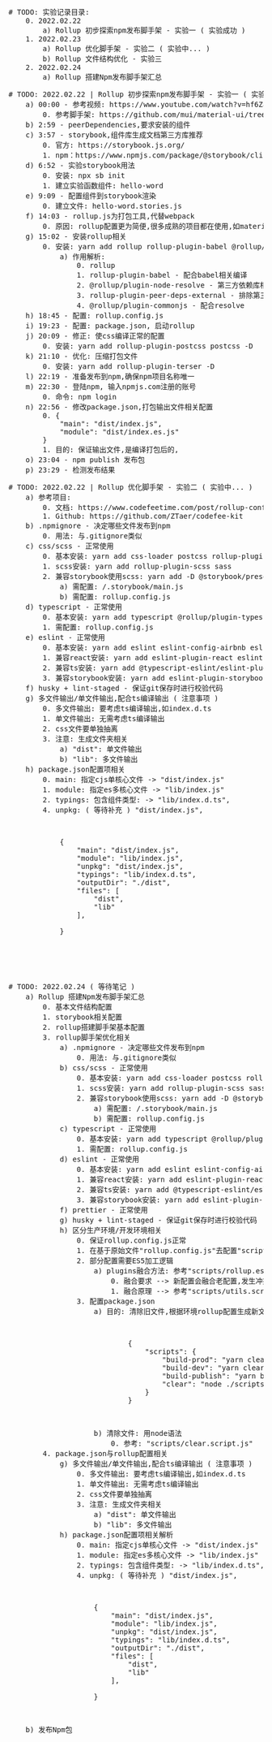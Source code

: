 <pre>
# TODO: 实验记录目录:
    0. 2022.02.22
        a) Rollup 初步探索npm发布脚手架 - 实验一 ( 实验成功 )
    1. 2022.02.23
        a) Rollup 优化脚手架 - 实验二 ( 实验中... )
        b) Rollup 文件结构优化 - 实验三 
    2. 2022.02.24
        a) Rollup 搭建Npm发布脚手架汇总
</pre>

<pre>
# TODO: 2022.02.22 | Rollup 初步探索npm发布脚手架 - 实验一 ( 实验成功 ) 
    a) 00:00 - 参考视频: https://www.youtube.com/watch?v=hf6Z8OZanec&list=PLfVTUjGXQIdWD0v5ZsieLpqf5qVfn2O1H&index=7&t=1132s
        0. 参考脚手架: https://github.com/mui/material-ui/tree/master/packages/mui-material
    b) 2:59 - peerDependencies,要求安装的组件
    c) 3:57 - storybook,组件库生成文档第三方库推荐
        0. 官方: https://storybook.js.org/
        1. npm：https://www.npmjs.com/package/@storybook/cli
    d) 6:52 - 实验storybook用法
        0. 安装: npx sb init
        1. 建立实验函数组件: hello-word
    e) 9:09 - 配置组件到storybook渲染
        0. 建立文件: hello-word.stories.js
    f) 14:03 - rollup.js为打包工具,代替webpack
        0. 原因: rollup配置更为简便,很多成熟的项目都在使用,如materil-ui
    g) 15:02 - 安装rollup相关
        0. 安装: yarn add rollup rollup-plugin-babel @rollup/plugin-node-resolve @rollup/plugin-commonjs rollup-plugin-peer-deps-external @babel/preset-react -D
            a) 作用解析:
                0. rollup
                1. rollup-plugin-babel - 配合babel相关编译
                2. @rollup/plugin-node-resolve - 第三方依赖库相关
                3. rollup-plugin-peer-deps-external - 排除第三方依赖库打包相关( 如react,react-dom,防止引入库使用时产生冲突 )
                4. @rollup/plugin-commonjs - 配合resolve
    h) 18:45 - 配置: rollup.config.js
    i) 19:23 - 配置: package.json, 启动rollup
    j) 20:09 - 修正: 使css编译正常的配置
        0. 安装: yarn add rollup-plugin-postcss postcss -D
    k) 21:10 - 优化: 压缩打包文件
        0. 安装: yarn add rollup-plugin-terser -D
    l) 22:19 - 准备发布到npm,确保npm项目名称唯一
    m) 22:30 - 登陆npm, 输入npmjs.com注册的账号
        0. 命令: npm login 
    n) 22:56 - 修改package.json,打包输出文件相关配置
        0. {
            "main": "dist/index.js",
            "module": "dist/index.es.js"
        }
        1. 目的: 保证输出文件,是编译打包后的, 
    o) 23:04 - npm publish 发布包
    p) 23:29 - 检测发布结果
</pre>

<pre>
# TODO: 2022.02.22 | Rollup 优化脚手架 - 实验二 ( 实验中... )
    a) 参考项目:
        0. 文档: https://www.codefeetime.com/post/rollup-config-for-react-component-library-with-typescript-scss/
        1. Github: https://github.com/ZTaer/codefee-kit
    b) .npmignore - 决定哪些文件发布到npm
        0. 用法: 与.gitignore类似
    c) css/scss - 正常使用
        0. 基本安装: yarn add css-loader postcss rollup-plugin-postcss -D
        1. scss安装: yarn add rollup-plugin-scss sass
        2. 兼容storybook使用scss: yarn add -D @storybook/preset-scss css-loader@5.2.6 sass sass-loader@10.1.1 style-loader@2.0.0
            a) 需配置: /.storybook/main.js
            b) 需配置: rollup.config.js
    d) typescript - 正常使用
        0. 基本安装: yarn add typescript @rollup/plugin-typescript @typescript-eslint/parser -D
        1. 需配置: rollup.config.js
    e) eslint - 正常使用
        0. 基本安装: yarn add eslint eslint-config-airbnb eslint-loader eslint-plugin-import eslint-plugin-jsx-a11y -D
        1. 兼容react安装: yarn add eslint-plugin-react eslint-plugin-react-hooks -D
        2. 兼容ts安装: yarn add @typescript-eslint/eslint-plugin eslint-config-airbnb-typescript eslint-import-resolver-typescript -D
        3. 兼容storybook安装: yarn add eslint-plugin-storybook -D
    f) husky + lint-staged - 保证git保存时进行校验代码
    g) 多文件输出/单文件输出,配合ts编译输出 ( 注意事项 )
        0. 多文件输出: 要考虑ts编译输出,如index.d.ts
        1. 单文件输出: 无需考虑ts编译输出
        2. css文件要单独抽离
        3. 注意: 生成文件夹相关 
            a) "dist": 单文件输出
            b) "lib": 多文件输出
    h) package.json配置项相关
        0. main: 指定cjs单核心文件 -> "dist/index.js"
        1. module: 指定es多核心文件 -> "lib/index.js"
        2. typings: 包含组件类型: -> "lib/index.d.ts",
        4. unpkg: ( 等待补充 ) "dist/index.js",
        <p>
            {
                "main": "dist/index.js",
                "module": "lib/index.js",
                "unpkg": "dist/index.js",
                "typings": "lib/index.d.ts",
                "outputDir": "./dist",
                "files": [
                    "dist",
                    "lib"
                ],

            }
        <p>

</pre>

<pre>
# TODO: 2022.02.24 ( 等待笔记 )
    a) Rollup 搭建Npm发布脚手架汇总
        0. 基本文件结构配置
        1. storybook相关配置
        2. rollup搭建脚手架基本配置
        3. rollup脚手架优化相关
            a) .npmignore - 决定哪些文件发布到npm
                0. 用法: 与.gitignore类似
            b) css/scss - 正常使用
                0. 基本安装: yarn add css-loader postcss rollup-plugin-postcss -D
                1. scss安装: yarn add rollup-plugin-scss sass
                2. 兼容storybook使用scss: yarn add -D @storybook/preset-scss css-loader@5.2.6 sass sass-loader@10.1.1 style-loader@2.0.0
                    a) 需配置: /.storybook/main.js
                    b) 需配置: rollup.config.js
            c) typescript - 正常使用
                0. 基本安装: yarn add typescript @rollup/plugin-typescript @typescript-eslint/parser -D
                1. 需配置: rollup.config.js
            d) eslint - 正常使用
                0. 基本安装: yarn add eslint eslint-config-airbnb eslint-loader eslint-plugin-import eslint-plugin-jsx-a11y -D
                1. 兼容react安装: yarn add eslint-plugin-react eslint-plugin-react-hooks -D
                2. 兼容ts安装: yarn add @typescript-eslint/eslint-plugin eslint-config-airbnb-typescript eslint-import-resolver-typescript -D
                3. 兼容storybook安装: yarn add eslint-plugin-storybook -D
            f) prettier - 正常使用
            g) husky + lint-staged - 保证git保存时进行校验代码
            h) 区分生产环境/开发环境相关
                0. 保证rollup.config.js正常
                1. 在基于原始文件"rollup.config.js"去配置"scripts/rollup.xxx.js"进行定制化配置
                2. 部分配置需要ES5加工逻辑
                    a) plugins融合方法: 参考"scripts/rollup.es-config.dev.js"
                        0. 融合要求 --> 新配置会融合老配置,发生冲突时,会以新配置为主 
                        1. 融合原理 --> 参考"scripts/utils.script.js"
                3. 配置package.json
                    a) 目的: 清除旧文件,根据环境rollup配置生成新文件
                        <p>
                            {
                                "scripts": {
                                    "build-prod": "yarn clear && node_modules/.bin/rollup -c ./scripts/rollup.config.prod.js && node_modules/.bin/rollup -c ./scripts/rollup.es-config.prod.js",
                                    "build-dev": "yarn clear && node_modules/.bin/rollup -c ./scripts/rollup.config.dev.js && node_modules/.bin/rollup -c ./scripts/rollup.es-config.dev.js",
                                    "build-publish": "yarn build-prod && npm publish",
                                    "clear": "node ./scripts/clear.script.js",
                                }
                            }
                        </p>
                    b) 清除文件: 用node语法
                        0. 参考: "scripts/clear.script.js"
        4. package.json与rollup配置相关
            g) 多文件输出/单文件输出,配合ts编译输出 ( 注意事项 )
                0. 多文件输出: 要考虑ts编译输出,如index.d.ts
                1. 单文件输出: 无需考虑ts编译输出
                2. css文件要单独抽离
                3. 注意: 生成文件夹相关 
                    a) "dist": 单文件输出
                    b) "lib": 多文件输出
            h) package.json配置项相关解析
                0. main: 指定cjs单核心文件 -> "dist/index.js"
                1. module: 指定es多核心文件 -> "lib/index.js"
                2. typings: 包含组件类型: -> "lib/index.d.ts",
                4. unpkg: ( 等待补充 ) "dist/index.js",
                <p>
                    {
                        "main": "dist/index.js",
                        "module": "lib/index.js",
                        "unpkg": "dist/index.js",
                        "typings": "lib/index.d.ts",
                        "outputDir": "./dist",
                        "files": [
                            "dist",
                            "lib"
                        ],

                    }
                </p>
    b) 发布Npm包

</pre>